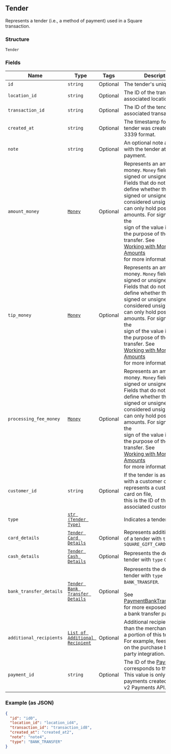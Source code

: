 ## Tender

Represents a tender (i.e., a method of payment) used in a Square transaction.

### Structure

`Tender`

### Fields

| Name | Type | Tags | Description |
|  --- | --- | --- | --- |
| `id` | `string` | Optional | The tender's unique ID. |
| `location_id` | `string` | Optional | The ID of the transaction's associated location. |
| `transaction_id` | `string` | Optional | The ID of the tender's associated transaction. |
| `created_at` | `string` | Optional | The timestamp for when the tender was created, in RFC 3339 format. |
| `note` | `string` | Optional | An optional note associated with the tender at the time of payment. |
| `amount_money` | [`Money`](/doc/models/money.md) | Optional | Represents an amount of money. `Money` fields can be signed or unsigned.<br>Fields that do not explicitly define whether they are signed or unsigned are<br>considered unsigned and can only hold positive amounts. For signed fields, the<br>sign of the value indicates the purpose of the money transfer. See<br>[Working with Monetary Amounts](https://developer.squareup.com/docs/build-basics/working-with-monetary-amounts)<br>for more information. |
| `tip_money` | [`Money`](/doc/models/money.md) | Optional | Represents an amount of money. `Money` fields can be signed or unsigned.<br>Fields that do not explicitly define whether they are signed or unsigned are<br>considered unsigned and can only hold positive amounts. For signed fields, the<br>sign of the value indicates the purpose of the money transfer. See<br>[Working with Monetary Amounts](https://developer.squareup.com/docs/build-basics/working-with-monetary-amounts)<br>for more information. |
| `processing_fee_money` | [`Money`](/doc/models/money.md) | Optional | Represents an amount of money. `Money` fields can be signed or unsigned.<br>Fields that do not explicitly define whether they are signed or unsigned are<br>considered unsigned and can only hold positive amounts. For signed fields, the<br>sign of the value indicates the purpose of the money transfer. See<br>[Working with Monetary Amounts](https://developer.squareup.com/docs/build-basics/working-with-monetary-amounts)<br>for more information. |
| `customer_id` | `string` | Optional | If the tender is associated with a customer or represents a customer's card on file,<br>this is the ID of the associated customer. |
| `type` | [`str (Tender Type)`](/doc/models/tender-type.md) |  | Indicates a tender's type. |
| `card_details` | [`Tender Card Details`](/doc/models/tender-card-details.md) | Optional | Represents additional details of a tender with `type` `CARD` or `SQUARE_GIFT_CARD` |
| `cash_details` | [`Tender Cash Details`](/doc/models/tender-cash-details.md) | Optional | Represents the details of a tender with `type` `CASH`. |
| `bank_transfer_details` | [`Tender Bank Transfer Details`](/doc/models/tender-bank-transfer-details.md) | Optional | Represents the details of a tender with `type` `BANK_TRANSFER`.<br><br>See [PaymentBankTransferDetails](#type-paymentbanktransferdetails) for more exposed details of a bank transfer payment. |
| `additional_recipients` | [`List of Additional Recipient`](/doc/models/additional-recipient.md) | Optional | Additional recipients (other than the merchant) receiving a portion of this tender.<br>For example, fees assessed on the purchase by a third party integration. |
| `payment_id` | `string` | Optional | The ID of the [Payment](#type-payment) that corresponds to this tender.<br>This value is only present for payments created with the v2 Payments API. |

### Example (as JSON)

```json
{
  "id": "id0",
  "location_id": "location_id4",
  "transaction_id": "transaction_id8",
  "created_at": "created_at2",
  "note": "note4",
  "type": "BANK_TRANSFER"
}
```

